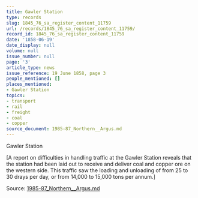 ```yaml
---
title: Gawler Station
type: records
slug: 1845_76_sa_register_content_11759
url: /records/1845_76_sa_register_content_11759/
record_id: 1845_76_sa_register_content_11759
date: '1858-06-19'
date_display: null
volume: null
issue_number: null
page: '3'
article_type: news
issue_reference: 19 June 1858, page 3
people_mentioned: []
places_mentioned:
- Gawler Station
topics:
- transport
- rail
- freight
- coal
- copper
source_document: 1985-87_Northern__Argus.md
---
```


Gawler Station

[A report on difficulties in handling traffic at the Gawler Station reveals that the station had been laid out to receive and deliver coal and copper ore on the western side.  This traffic saw the loading and unloading of from 25 to 30 drays per day, or from 14,000 to 15,000 tons per annum.]

Source: [1985-87_Northern__Argus.md](/downloads/markdown/1985-87_Northern__Argus.md)
